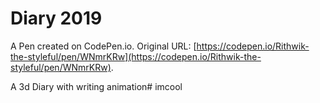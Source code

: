 # Diary 2019

A Pen created on CodePen.io. Original URL: [https://codepen.io/Rithwik-the-styleful/pen/WNmrKRw](https://codepen.io/Rithwik-the-styleful/pen/WNmrKRw).

A 3d Diary with writing animation# imcool
